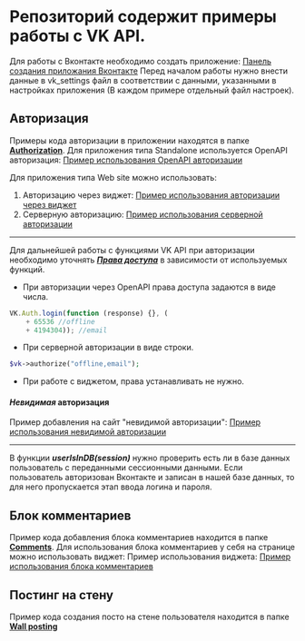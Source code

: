 Репозиторий содержит примеры работы с VK API.
=============================================

Для работы с Вконтакте необходимо создать приложение: [Панель создания приложания Вконтакте](https://vk.com/apps?act=manage)
Перед началом работы нужно внести данные в vk_settings файл в соответствии с данными, указанными в настройках приложения (В каждом примере отдельный файл настроек).

## Авторизация
Примеры кода авторизации в приложении находятся в папке [**Authorization**](https://github.com/NesterukSergey/VK/tree/master/Authorization).
Для приложения типа Standalone используется OpenAPI авторизация: [Пример использования OpenAPI авторизации](http://nesterus.h1n.ru/VK/Authorization/Open%20API%20(JS)/)

Для приложения типа Web site можно использовать:
1. Авторизацию через виджет: [Пример использования авторизации через виджет](http://nesterus.h1n.ru/VK/Authorization/Widget%20(JS)/)
2. Серверную авторизацию: [Пример использования серверной авторизации](http://nesterus.h1n.ru/VK/Authorization/Server%20(PHP)/)
***
Для дальнейшей работы с функциями VK API при авторизации необходимо уточнять [***Права доступа***](https://vk.com/dev/permissions) в зависимости от используемых функций.
* При авторизации через OpenAPI права доступа задаются в виде числа.
```js
VK.Auth.login(function (response) {}, (   
    + 65536 //offline
    + 4194304)); //email   
   ```
* При серверной авторизации в виде строки.
 ```php
$vk->authorize("offline,email");
 ```
* При работе с виджетом, права устанавливать не нужно.

#### ***Невидимая*** авторизация
Пример добавления на сайт "невидимой авторизации": [Пример использования невидимой авторизации](http://nesterus.h1n.ru/VK/Authorization/Invisible%20authorization/)
***
В функции ***userIsInDB(session)*** нужно проверить есть ли в базе данных пользователь с переданными сессионными данными.
Если пользователь авторизован Вконтакте и записан в нашей базе данных, то для него пропускается этап ввода логина и пароля.

## Блок комментариев
Пример кода добавления блока комментариев находится в папке [**Comments**](https://github.com/NesterukSergey/VK/tree/master/Comments).
Для использования блока комментариев у себя на странице можно использовать виджет:
Пример использования виджета: [Пример использования блока комментариев](http://xino.h1n.ru/vk_comments)

## Постинг на стену
Пример кода создания посто на стене пользователя находится в папке [**Wall posting**](https://github.com/NesterukSergey/VK/tree/master/Wall%20posting)